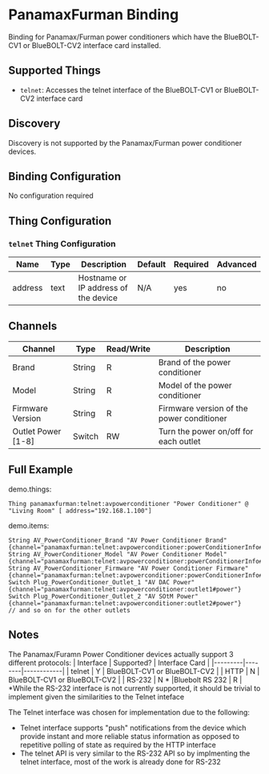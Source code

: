 # PanamaxFurman Binding

Binding for Panamax/Furman power conditioners which have the BlueBOLT-CV1 or BlueBOLT-CV2 interface card installed.

## Supported Things

- `telnet`: Accesses the telnet interface of the BlueBOLT-CV1 or BlueBOLT-CV2 interface card

## Discovery

Discovery is not supported by the Panamax/Furman power conditioner devices.

## Binding Configuration

No configuration required

## Thing Configuration

### `telnet` Thing Configuration

| Name            | Type    | Description                           | Default | Required | Advanced |
|-----------------|---------|---------------------------------------|---------|----------|----------|
| address        | text    | Hostname or IP address of the device  | N/A     | yes      | no       |


## Channels

| Channel | Type   | Read/Write | Description                 |
|---------|--------|------------|-----------------------------|
| Brand | String | R         | Brand of the power conditioner|
| Model | String | R         | Model of the power conditioner|
| Firmware Version | String | R         | Firmware version of the power conditioner|
| Outlet Power [1-8] | Switch | RW         | Turn the power on/off for each outlet |


## Full Example

demo.things:

```
Thing panamaxfurman:telnet:avpowerconditioner "Power Conditioner" @ "Living Room" [ address="192.168.1.100"]
```

demo.items:

```
String AV_PowerConditioner_Brand "AV Power Conditioner Brand" {channel="panamaxfurman:telnet:avpowerconditioner:powerConditionerInfo#brandInfo"}
String AV_PowerConditioner_Model "AV Power Conditioner Model" {channel="panamaxfurman:telnet:avpowerconditioner:powerConditionerInfo#modelInfo"}
String AV_PowerConditioner_Firmware "AV Power Conditioner Firmware" {channel="panamaxfurman:telnet:avpowerconditioner:powerConditionerInfo#firmwareVersionInfo"}
Switch Plug_PowerConditioner_Outlet_1 "AV DAC Power" {channel="panamaxfurman:telnet:avpowerconditioner:outlet1#power"}
Switch Plug_PowerConditioner_Outlet_2 "AV SOtM Power" {channel="panamaxfurman:telnet:avpowerconditioner:outlet2#power"}
// and so on for the other outlets
```

## Notes

The Panamax/Furamn Power Conditioner devices actually support 3 different protocols:
| Interface | Supported?   | Interface Card                  |
|---------|--------|------------|
| telnet | Y |  BlueBOLT-CV1 or BlueBOLT-CV2        | 
| HTTP | N | BlueBOLT-CV1 or BlueBOLT-CV2       | 
| RS-232  | N * |Bluebolt RS 232  | R         | 
 *While the RS-232 interface is not currently supported, it should be trivial to implement given the similarities to the Telnet inteface
 
The Telnet interface was chosen for implementation due to the following:

* Telnet interface supports "push" notifications from the device which provide instant and more reliable status information as opposed to repetitive polling of state as required by the  HTTP interface
* The telnet API is very similar to the RS-232 API so by implmenting the telnet interface, most of the work is already done for RS-232
